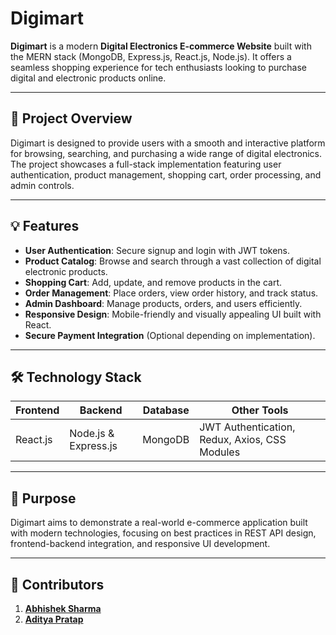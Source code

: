 # Digimart

**Digimart** is a modern **Digital Electronics E-commerce Website** built with the MERN stack (MongoDB, Express.js, React.js, Node.js). It offers a seamless shopping experience for tech enthusiasts looking to purchase digital and electronic products online.

---

## 🚀 Project Overview

Digimart is designed to provide users with a smooth and interactive platform for browsing, searching, and purchasing a wide range of digital electronics. The project showcases a full-stack implementation featuring user authentication, product management, shopping cart, order processing, and admin controls.

---

## 💡 Features

- **User Authentication**: Secure signup and login with JWT tokens.
- **Product Catalog**: Browse and search through a vast collection of digital electronic products.
- **Shopping Cart**: Add, update, and remove products in the cart.
- **Order Management**: Place orders, view order history, and track status.
- **Admin Dashboard**: Manage products, orders, and users efficiently.
- **Responsive Design**: Mobile-friendly and visually appealing UI built with React.
- **Secure Payment Integration** (Optional depending on implementation).

---

## 🛠️ Technology Stack

| Frontend | Backend | Database | Other Tools |
|---------|---------|----------|-------------|
| React.js | Node.js & Express.js | MongoDB | JWT Authentication, Redux, Axios, CSS Modules |

---

## 🎯 Purpose

Digimart aims to demonstrate a real-world e-commerce application built with modern technologies, focusing on best practices in REST API design, frontend-backend integration, and responsive UI development.

---

## 👥 Contributors

1. **[Abhishek Sharma](https://www.linkedin.com/in/abhishek-sharma-mnnit27/)**
2. **[Aditya Pratap](https://www.linkedin.com/in/adityapratap2005/)**


